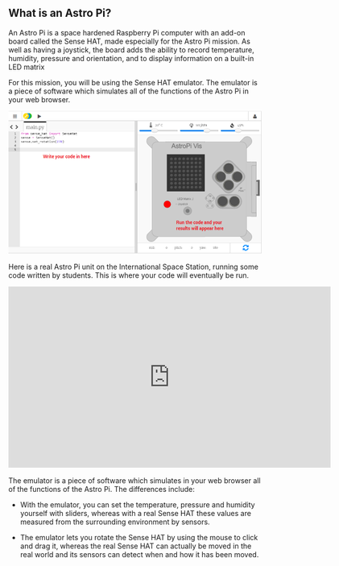 ## What is an Astro Pi?

An Astro Pi is a space hardened Raspberry Pi computer with an add-on board called the Sense HAT, made especially for the Astro Pi mission. As well as having a joystick, the board adds the ability to record temperature, humidity, pressure and orientation, and to display information on a built-in LED matrix

For this mission, you will be using the Sense HAT emulator. The emulator is a piece of software which simulates all of the functions of the Astro Pi in your web browser.

![Sense HAT emulator](images/sense-hat-emulator.png)

Here is a real Astro Pi unit on the International Space Station, running some code written by students. This is where your code will eventually be run.

<iframe src="https://player.vimeo.com/video/172737314" width="640" height="360" frameborder="0" webkitallowfullscreen mozallowfullscreen allowfullscreen></iframe>

The emulator is a piece of software which simulates in your web browser all of the functions of the Astro Pi. The differences include:

- With the emulator, you can set the temperature, pressure and humidity yourself with sliders, whereas with a real Sense HAT these values are measured from the surrounding environment by sensors.

- The emulator lets you rotate the Sense HAT by using the mouse to click and drag it, whereas the real Sense HAT can actually be moved in the real world and its sensors can detect when and how it has been moved.
